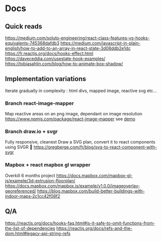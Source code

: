 # Docs

## Quick reads

https://medium.com/soluto-engineering/react-class-features-vs-hooks-equivalents-745368dafdb3
https://medium.com/javascript-in-plain-english/how-to-add-to-an-array-in-react-state-3d08ddb2e1dc
https://fr.reactjs.org/docs/hooks-effect.html
https://daveceddia.com/usestate-hook-examples/
https://tobiasahlin.com/blog/how-to-animate-box-shadow/

## Implementation variations

Iterate gradually in complexity : html divs, mapped image, reactive svg etc...

### Branch react-image-mapper

Map reactive areas on an png image, dependant on image resolution
https://www.npmjs.com/package/react-image-mapper
see [demo](https://coldiary.github.io/react-image-mapper/)

### Branch draw.io + svgr

Fully responsive, cleanest
Draw a SVG plan, convert it to react components using SVGR 💪
https://gregberge.com/fr/blog/svg-to-react-component-with-svgr

### Mapbox + react mapbox gl wrapper

Overkill 6 months project
https://docs.mapbox.com/mapbox-gl-js/example/3d-extrusion-floorplan/
https://docs.mapbox.com/mapbox.js/example/v1.0.0/imageoverlay-georeferenced/
https://blog.mapbox.com/build-better-buildings-with-indoor-maps-2c1cc42f08f2

## Q/A

https://reactjs.org/docs/hooks-faq.html#is-it-safe-to-omit-functions-from-the-list-of-dependencies
https://reactjs.org/docs/refs-and-the-dom.html#legacy-api-string-refs
